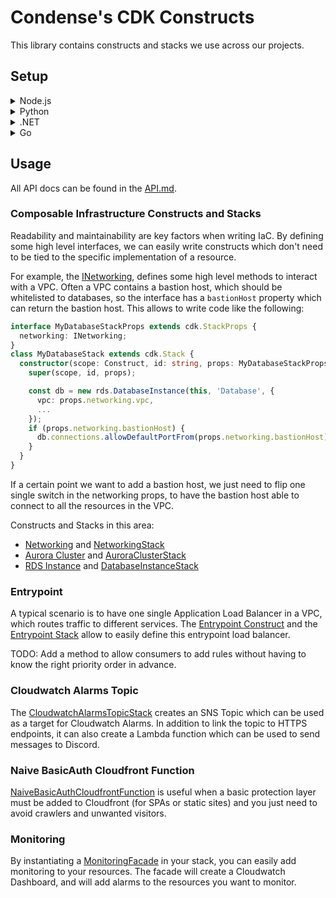 # Condense's CDK Constructs

This library contains constructs and stacks we use across our projects.

## Setup

<details>
  <summary>Node.js</summary>
  Install the package:

  ```bash
  npm install @condensetech/cdk-constructs # or
  yarn add @condensetech/cdk-constructs # or
  pnpm add @condensetech/cdk-constructs
  ```

  Import it:

  ```ts
  import * as condense from '@condensetech/cdk-constructs';
  ```
</details>
<details>
  <summary>Python</summary>
  Install the package:

  ```bash
  pip install condensetech.cdk-constructs
  ```

  Import it:

  ```py
  from condensetech import cdk_constructs
  ```
</details>
<details>
  <summary>.NET</summary>
  Install the package:

  ```bash
  dotnet add package CondenseTech.CdkConstructs
  ```

  Import it:

  ```csharp
  using CondenseTech.CdkConstructs;
  ```
</details>
<details>
  <summary>Go</summary>
  Install the package:

  ```bash
  go get github.com/condensetech/cdk-constructs
  ```

  Import it:

  ```go
  import "github.com/condensetech/cdk-constructs"
  ```
</details>

## Usage

All API docs can be found in the [API.md](./API.md#struct-nagpackprops).

### Composable Infrastructure Constructs and Stacks

Readability and maintainability are key factors when writing IaC. By defining some high level interfaces, we can easily write constructs which don't need to be tied to the specific implementation of a resource.

For example, the [INetworking](lib/interfaces.ts), defines some high level methods to interact with a VPC. Often a VPC contains a bastion host, which should be whitelisted to databases, so the interface has a `bastionHost` property which can return the bastion host. This allows to write code like the following:

```ts
interface MyDatabaseStackProps extends cdk.StackProps {
  networking: INetworking;
}
class MyDatabaseStack extends cdk.Stack {
  constructor(scope: Construct, id: string, props: MyDatabaseStackProps) {
    super(scope, id, props);

    const db = new rds.DatabaseInstance(this, 'Database', {
      vpc: props.networking.vpc,
      ...
    });
    if (props.networking.bastionHost) {
      db.connections.allowDefaultPortFrom(props.networking.bastionHost);
    }
  }
}
```

If a certain point we want to add a bastion host, we just need to flip one single switch in the networking props, to have the bastion host able to connect to all the resources in the VPC.

Constructs and Stacks in this area:
- [Networking](lib/constructs/networking.ts) and [NetworkingStack](lib/stacks/networking.ts)
- [Aurora Cluster](lib/constructs/aurora-cluster.ts) and [AuroraClusterStack](lib/stacks/aurora-cluster.ts)
- [RDS Instance](lib/constructs/database-instance.ts) and [DatabaseInstanceStack](lib/stacks/database-instance.ts)

### Entrypoint

A typical scenario is to have one single Application Load Balancer in a VPC, which routes traffic to different services. The [Entrypoint Construct](lib/constructs/entrypoint.ts) and the [Entrypoint Stack](lib/stacks/entrypoint-stack.ts) allow to easily define this entrypoint load balancer.

TODO: Add a method to allow consumers to add rules without having to know the right priority order in advance.

### Cloudwatch Alarms Topic

The [CloudwatchAlarmsTopicStack](lib/stacks/cloudwatch-alarms-topic-stack.ts) creates an SNS Topic which can be used as a target for Cloudwatch Alarms. In addition to link the topic to HTTPS endpoints, it can also create a Lambda function which can be used to send messages to Discord.

### Naive BasicAuth Cloudfront Function

[NaiveBasicAuthCloudfrontFunction](lib/constructs/naive-basic-auth-cloudfront-function.ts) is useful when a basic protection layer must be added to Cloudfront (for SPAs or static sites) and you just need to avoid crawlers and unwanted visitors.

### Monitoring

By instantiating a [MonitoringFacade](lib/constructs/monitoring/monitoring-facade.ts) in your stack, you can easily add monitoring to your resources. The facade will create a Cloudwatch Dashboard, and will add alarms to the resources you want to monitor.
